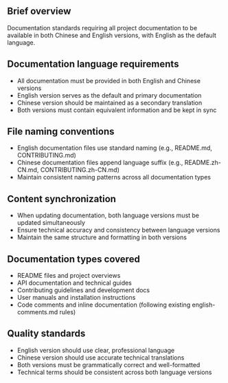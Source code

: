 ## Brief overview
Documentation standards requiring all project documentation to be available in both Chinese and English versions, with English as the default language.

## Documentation language requirements
- All documentation must be provided in both English and Chinese versions
- English version serves as the default and primary documentation
- Chinese version should be maintained as a secondary translation
- Both versions must contain equivalent information and be kept in sync

## File naming conventions
- English documentation files use standard naming (e.g., README.md, CONTRIBUTING.md)
- Chinese documentation files append language suffix (e.g., README.zh-CN.md, CONTRIBUTING.zh-CN.md)
- Maintain consistent naming patterns across all documentation types

## Content synchronization
- When updating documentation, both language versions must be updated simultaneously
- Ensure technical accuracy and consistency between language versions
- Maintain the same structure and formatting in both versions

## Documentation types covered
- README files and project overviews
- API documentation and technical guides
- Contributing guidelines and development docs
- User manuals and installation instructions
- Code comments and inline documentation (following existing english-comments.md rules)

## Quality standards
- English version should use clear, professional language
- Chinese version should use accurate technical translations
- Both versions must be grammatically correct and well-formatted
- Technical terms should be consistent across both language versions
